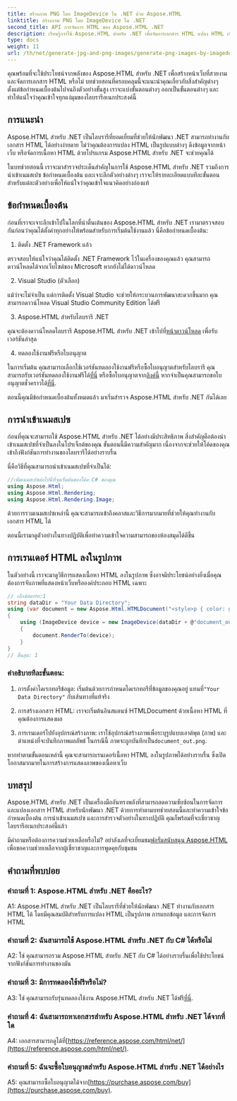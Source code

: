 ```yaml
---
title: สร้างภาพ PNG โดย ImageDevice ใน .NET ด้วย Aspose.HTML
linktitle: สร้างภาพ PNG โดย ImageDevice ใน .NET
second_title: API การจัดการ HTML ของ Aspose.HTML .NET
description: เรียนรู้การใช้ Aspose.HTML สำหรับ .NET เพื่อจัดการเอกสาร HTML แปลง HTML เป็นรูปภาพ และอื่นๆ อีกมากมาย บทช่วยสอนแบบทีละขั้นตอนพร้อมคำถามที่พบบ่อย
type: docs
weight: 11
url: /th/net/generate-jpg-and-png-images/generate-png-images-by-imagedevice/
---
```


คุณพร้อมที่จะใช้ประโยชน์จากพลังของ Aspose.HTML สำหรับ .NET เพื่อสร้างหน้าเว็บที่สวยงามและจัดการเอกสาร HTML หรือไม่ บทช่วยสอนที่ครอบคลุมนี้จะแนะนำคุณเกี่ยวกับสิ่งสำคัญต่างๆ ตั้งแต่ข้อกำหนดเบื้องต้นไปจนถึงตัวอย่างขั้นสูง เราจะแบ่งขั้นตอนต่างๆ ออกเป็นขั้นตอนต่างๆ และทำให้แน่ใจว่าคุณเข้าใจทุกแง่มุมของไลบรารีอเนกประสงค์นี้

## การแนะนำ

Aspose.HTML สำหรับ .NET เป็นไลบรารีที่ยอดเยี่ยมที่ช่วยให้นักพัฒนา .NET สามารถทำงานกับเอกสาร HTML ได้อย่างง่ายดาย ไม่ว่าคุณต้องการแปลง HTML เป็นรูปแบบต่างๆ ดึงข้อมูลจากหน้าเว็บ หรือจัดการเนื้อหา HTML ด้วยโปรแกรม Aspose.HTML สำหรับ .NET จะช่วยคุณได้

ในบทช่วยสอนนี้ เราจะมาสำรวจประเด็นสำคัญในการใช้ Aspose.HTML สำหรับ .NET รวมถึงการนำเข้าเนมสเปซ ข้อกำหนดเบื้องต้น และเจาะลึกตัวอย่างต่างๆ เราจะให้รายละเอียดแบบทีละขั้นตอนสำหรับแต่ละตัวอย่างเพื่อให้แน่ใจว่าคุณเข้าใจแนวคิดอย่างถ่องแท้

## ข้อกำหนดเบื้องต้น

ก่อนที่เราจะเจาะลึกเข้าไปในโลกที่น่าตื่นเต้นของ Aspose.HTML สำหรับ .NET เรามาตรวจสอบกันก่อนว่าคุณได้ตั้งค่าทุกอย่างให้พร้อมสำหรับการเริ่มต้นใช้งานแล้ว นี่คือข้อกำหนดเบื้องต้น:

1. ติดตั้ง .NET Framework แล้ว

ตรวจสอบให้แน่ใจว่าคุณได้ติดตั้ง .NET Framework ไว้ในเครื่องของคุณแล้ว คุณสามารถดาวน์โหลดได้จากเว็บไซต์ของ Microsoft หากยังไม่ได้ดาวน์โหลด

2. Visual Studio (ตัวเลือก)

แม้ว่าจะไม่จำเป็น แต่การติดตั้ง Visual Studio จะช่วยให้กระบวนการพัฒนาสะดวกขึ้นมาก คุณสามารถดาวน์โหลด Visual Studio Community Edition ได้ฟรี

3. Aspose.HTML สำหรับไลบรารี .NET

 คุณจะต้องดาวน์โหลดไลบรารี Aspose.HTML สำหรับ .NET เข้าไปที่[หน้าดาวน์โหลด](https://releases.aspose.com/html/net/) เพื่อรับเวอร์ชันล่าสุด

4. ทดลองใช้งานฟรีหรือใบอนุญาต

 ในการเริ่มต้น คุณสามารถเลือกใช้เวอร์ชันทดลองใช้งานฟรีหรือซื้อใบอนุญาตสำหรับไลบรารี คุณสามารถรับเวอร์ชันทดลองใช้งานฟรีได้[ที่นี่](https://releases.aspose.com/) หรือซื้อใบอนุญาตจาก[ลิงค์นี้](https://purchase.aspose.com/buy) หากจำเป็นคุณสามารถขอใบอนุญาตชั่วคราวได้[ที่นี่](https://purchase.aspose.com/temporary-license/).

ตอนนี้คุณมีข้อกำหนดเบื้องต้นทั้งหมดแล้ว มาเริ่มสำรวจ Aspose.HTML สำหรับ .NET กันได้เลย

## การนำเข้าเนมสเปซ

ก่อนที่คุณจะสามารถใช้ Aspose.HTML สำหรับ .NET ได้อย่างมีประสิทธิภาพ สิ่งสำคัญคือต้องนำเข้าเนมสเปซที่จำเป็นลงในโปรเจ็กต์ของคุณ ขั้นตอนนี้มีความสำคัญมาก เนื่องจากจะช่วยให้โค้ดของคุณเข้าถึงฟังก์ชันการทำงานของไลบรารีได้อย่างราบรื่น

นี่คือวิธีที่คุณสามารถนำเข้าเนมสเปซที่จำเป็นได้:

```csharp
//เพิ่มเนมสเปซต่อไปนี้ที่จุดเริ่มต้นของโค้ด C# ของคุณ
using Aspose.Html;
using Aspose.Html.Rendering;
using Aspose.Html.Rendering.Image;
```

ด้วยการรวมเนมสเปซเหล่านี้ คุณจะสามารถเข้าถึงคลาสและวิธีการมากมายที่ช่วยให้คุณทำงานกับเอกสาร HTML ได้

ตอนนี้เรามาดูตัวอย่างในทางปฏิบัติเพื่อทำความเข้าใจความสามารถของห้องสมุดได้ดีขึ้น

## การเรนเดอร์ HTML ลงในรูปภาพ

ในตัวอย่างนี้ เราจะมาดูวิธีการแสดงเนื้อหา HTML ลงในรูปภาพ ซึ่งอาจมีประโยชน์อย่างยิ่งเมื่อคุณต้องการจับภาพที่แสดงหน้าเว็บหรือองค์ประกอบ HTML เฉพาะ

```csharp
// เอ็กซ์สตาร์ท:1
string dataDir = "Your Data Directory";
using (var document = new Aspose.Html.HTMLDocument("<style>p { color: green; }</style><p>my first paragraph</p>", @"c:\work\"))
{
    using (ImageDevice device = new ImageDevice(dataDir + @"document_out.png"))
    {
        document.RenderTo(device);
    }
}
// สิ้นสุด: 1
```

### คำอธิบายทีละขั้นตอน:

1.  การตั้งค่าไดเรกทอรีข้อมูล: เริ่มต้นด้วยการกำหนดไดเรกทอรีที่ข้อมูลของคุณอยู่ แทนที่`"Your Data Directory"` กับเส้นทางที่แท้จริง

2. การสร้างเอกสาร HTML: เราจะเริ่มต้นอินสแตนซ์ HTMLDocument ด้วยเนื้อหา HTML ที่คุณต้องการแสดงผล

3.  การเรนเดอร์ไปยังอุปกรณ์สร้างภาพ: เราใช้อุปกรณ์สร้างภาพเพื่อระบุรูปแบบเอาต์พุต (ภาพ) และตำแหน่งที่จะบันทึกภาพผลลัพธ์ ในกรณีนี้ ภาพจะถูกบันทึกเป็น`document_out.png`.

หากทำตามขั้นตอนเหล่านี้ คุณจะสามารถเรนเดอร์เนื้อหา HTML ลงในรูปภาพได้อย่างราบรื่น ซึ่งเปิดโอกาสมากมายในการสร้างการแสดงภาพของเนื้อหาเว็บ

## บทสรุป

Aspose.HTML สำหรับ .NET เป็นเครื่องมืออันทรงพลังที่สามารถลดความซับซ้อนในการจัดการและแปลงเอกสาร HTML สำหรับนักพัฒนา .NET ด้วยการทำตามบทช่วยสอนนี้และทำความเข้าใจข้อกำหนดเบื้องต้น การนำเข้าเนมสเปซ และการสำรวจตัวอย่างในทางปฏิบัติ คุณก็พร้อมที่จะเชี่ยวชาญไลบรารีอเนกประสงค์นี้แล้ว

 มีคำถามหรือต้องการความช่วยเหลือหรือไม่? อย่าลังเลที่จะเยี่ยมชม[ฟอรั่มสนับสนุน Aspose.HTML](https://forum.aspose.com/) เพื่อขอความช่วยเหลือจากผู้เชี่ยวชาญและการพูดคุยกับชุมชน

## คำถามที่พบบ่อย

### คำถามที่ 1: Aspose.HTML สำหรับ .NET คืออะไร?

A1: Aspose.HTML สำหรับ .NET เป็นไลบรารีที่ช่วยให้นักพัฒนา .NET ทำงานกับเอกสาร HTML ได้ โดยมีคุณสมบัติสำหรับการแปลง HTML เป็นรูปภาพ การแยกข้อมูล และการจัดการ HTML

### คำถามที่ 2: ฉันสามารถใช้ Aspose.HTML สำหรับ .NET กับ C# ได้หรือไม่

A2: ใช่ คุณสามารถรวม Aspose.HTML สำหรับ .NET กับ C# ได้อย่างราบรื่นเพื่อใช้ประโยชน์จากฟังก์ชันการทำงานของมัน

### คำถามที่ 3: มีการทดลองใช้ฟรีหรือไม่?

A3: ใช่ คุณสามารถรับรุ่นทดลองใช้งาน Aspose.HTML สำหรับ .NET ได้ฟรี[ที่นี่](https://releases.aspose.com/).

### คำถามที่ 4: ฉันสามารถหาเอกสารสำหรับ Aspose.HTML สำหรับ .NET ได้จากที่ใด

 A4: เอกสารสามารถดูได้ที่[https://reference.aspose.com/html/net/](https://reference.aspose.com/html/net/).

### คำถามที่ 5: ฉันจะซื้อใบอนุญาตสำหรับ Aspose.HTML สำหรับ .NET ได้อย่างไร

 A5: คุณสามารถซื้อใบอนุญาตได้จาก[https://purchase.aspose.com/buy](https://purchase.aspose.com/buy).